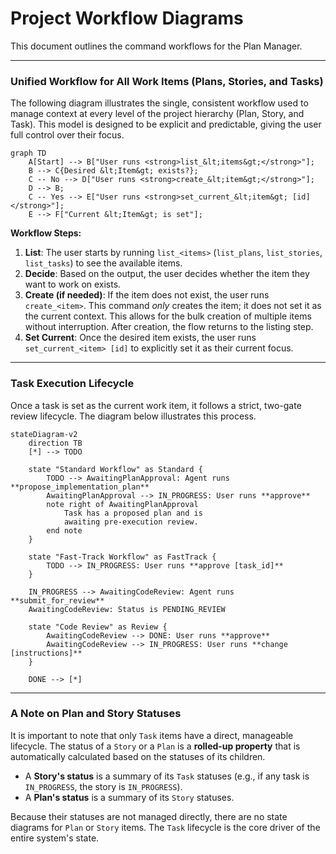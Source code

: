 # Project Workflow Diagrams

This document outlines the command workflows for the Plan Manager.

---

### Unified Workflow for All Work Items (Plans, Stories, and Tasks)

The following diagram illustrates the single, consistent workflow used to manage context at every level of the project hierarchy (Plan, Story, and Task). This model is designed to be explicit and predictable, giving the user full control over their focus.

```mermaid
graph TD
    A[Start] --> B["User runs <strong>list_&lt;items&gt;</strong>"];
    B --> C{Desired &lt;Item&gt; exists?};
    C -- No --> D["User runs <strong>create_&lt;item&gt;</strong>"];
    D --> B;
    C -- Yes --> E["User runs <strong>set_current_&lt;item&gt; [id]</strong>"];
    E --> F["Current &lt;Item&gt; is set"];
```

**Workflow Steps:**

1.  **List**: The user starts by running `list_<items>` (`list_plans`, `list_stories`, `list_tasks`) to see the available items.
2.  **Decide**: Based on the output, the user decides whether the item they want to work on exists.
3.  **Create (if needed)**: If the item does not exist, the user runs `create_<item>`. This command *only* creates the item; it does not set it as the current context. This allows for the bulk creation of multiple items without interruption. After creation, the flow returns to the listing step.
4.  **Set Current**: Once the desired item exists, the user runs `set_current_<item> [id]` to explicitly set it as their current focus.

---

### Task Execution Lifecycle

Once a task is set as the current work item, it follows a strict, two-gate review lifecycle. The diagram below illustrates this process.

```mermaid
stateDiagram-v2
    direction TB
    [*] --> TODO

    state "Standard Workflow" as Standard {
        TODO --> AwaitingPlanApproval: Agent runs **propose_implementation_plan**
        AwaitingPlanApproval --> IN_PROGRESS: User runs **approve**
        note right of AwaitingPlanApproval
            Task has a proposed plan and is
            awaiting pre-execution review.
        end note
    }

    state "Fast-Track Workflow" as FastTrack {
        TODO --> IN_PROGRESS: User runs **approve [task_id]**
    }

    IN_PROGRESS --> AwaitingCodeReview: Agent runs **submit_for_review**
    AwaitingCodeReview: Status is PENDING_REVIEW

    state "Code Review" as Review {
        AwaitingCodeReview --> DONE: User runs **approve**
        AwaitingCodeReview --> IN_PROGRESS: User runs **change [instructions]**
    }

    DONE --> [*]
```

---

### A Note on Plan and Story Statuses

It is important to note that only `Task` items have a direct, manageable lifecycle. The status of a `Story` or a `Plan` is a **rolled-up property** that is automatically calculated based on the statuses of its children.

-   A **Story's status** is a summary of its `Task` statuses (e.g., if any task is `IN_PROGRESS`, the story is `IN_PROGRESS`).
-   A **Plan's status** is a summary of its `Story` statuses.

Because their statuses are not managed directly, there are no state diagrams for `Plan` or `Story` items. The `Task` lifecycle is the core driver of the entire system's state.
